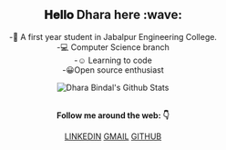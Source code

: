   <div align="center">
<h2> 𝐇𝐞𝐥𝐥𝐨 Dhara here :wave:</h2>
</div>


<div align="center">

-:european_post_office: A first year student in Jabalpur Engineering College. <br>
-:computer: Computer Science branch <br>
-:relaxed: Learning to code <br>
-:grinning:Open source enthusiast

</div>

<div align="center">

<img align="center" src="https://github-readme-stats.vercel.app/api?username=bindaldhara&include_all_commits=true&count_private=true&show_icons=true&line_height=20&title_color=7A7ADB&icon_color=2234AE&text_color=D3D3D3&bg_color=0,000000,130F40" alt="Dhara Bindal's Github Stats">

</br>
</br>

<b>Follow me around the web: :point_down:</b><br>

   <a target="_blank" href="https://www.linkedin.com/in/dhara-bindal-48996a1b">LINKEDIN</a> 
  <a target="_blank" href="dharabindal@gmail.com"> GMAIL</a> 
  <a target="_blank" href="https://github.com/bindaldhara">GITHUB</a> 
</div>



